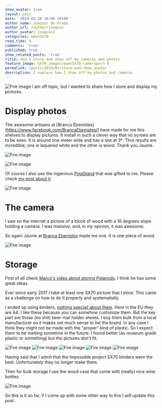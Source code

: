 ```yaml
---
show_avatar: true
layout: post
date: '2019-03-28 10:00 +0100'
author_name: Joaquín de Prada
author_url: /author/joaquin
author_avatar: joaquin2
categories: openSX70
read_time: 4
comments: 'true'
published: true
show_related_posts: 'true'
title: How I store and show off my cameras and photos
feature_image: SX70_images/openSX70-cameraporn-9
permalink: /posts/2019/03/store-and-show_avatar
description: I explain how I show off my photos and cameras
---
```

![Fire image]({{site.url}}/{{site.baseurl}}img/2019/03/20190328_showoff-09.jpg)
I am off topic, but I wanted to share how I store and display my pictures.

# Display photos

The awesome artisans at [Branca Ebenistes](https://www.facebook.com/BrancaEbenistes/] have made for me this shelves to display pictures.
It install in such a clever way that no screws are to be seen. It is around one meter wide and has a slot at 3º. Thre results are incredible, one is laquered white and the other is wood.
Thank you Jaume.

![Fire image]({{site.url}}/{{site.baseurl}}img/2019/03/20190328_showoff-08.jpg)

![Fire image]({{site.url}}/{{site.baseurl}}img/2019/03/20190328_showoff-10.jpg)

Of course I also use the ingenious [PolaStand](https://www.polastand.com/) that was gifted to me. Please check [my post about it](https://opensx70.com/posts/2018/10/polastand).

![Fire image]({{site.url}}/{{site.baseurl}}img/2018/10/2018-10-20-Polastand-8.jpg)

# The camera

I saw on the internet a picture of a block of wood with a 16 degrees slope holding a camera. I was massive, and, in my opinion, it was awesome.

So again Jaume at [Branca Ebenistes](https://www.instagram.com/brancaebenistes/) made me one. It is one piece of wood.

![Fire image]({{site.url}}/{{site.baseurl}}img/2019/03/20190328_showoff-01.jpg)

# Storage

First of all check [Marco's video about storing Polaroids](https://www.youtube.com/watch?v=NFa6QwMdzqM). I think he has some great ideas.
  
Ever since early 2017 I take at least one SX70 picture that I store. This came as a challenge on how to do it properly and systematially.

I ended up using binders, [nothing speciall about them](https://www.amazon.es/Exacompta-51844E-Carpeta-anillas-mixtas/dp/B000KTCJ5A/ref=sr_1_3?ie=UTF8&qid=1553791273&sr=8-3&keywords=Carpetas+Anillas&refinements=p_89%3AExacompta). 
Here in the EU they are A4. I like these because you can somehow customize them. But the key part are those (no shit) beer-mat holder sheets.
I buy them bulk from a local manufacturer so it makes not much sense to list the brand. In any case I think they might not be made with the "proper" kind of plastic.
So I expect them to be melting sometime in the future. I found better (as museum grade plastic or something) but the pictures don't fit.

![Fire image]({{site.url}}/{{site.baseurl}}img/2019/03/20190328_showoff-02.jpg)
![Fire image]({{site.url}}/{{site.baseurl}}img/2019/03/20190328_showoff-03.jpg)
![Fire image]({{site.url}}/{{site.baseurl}}img/2019/03/20190328_showoff-04.jpg)
![Fire image]({{site.url}}/{{site.baseurl}}img/2019/03/20190328_showoff-05.jpg)
![Fire image]({{site.url}}/{{site.baseurl}}img/2019/03/20190328_showoff-06.jpg)


Having said that I admit that the Impossible project SX70 binders were the best. Unfortunately they no longer make them.

Then for bulk storage I use the wood case that come with (really) nice wine bottles

![Fire image]({{site.url}}/{{site.baseurl}}img/2019/03/20190328_showoff-07.jpg)

So this is it so far, if I come up with some other way to this I will update this post.

